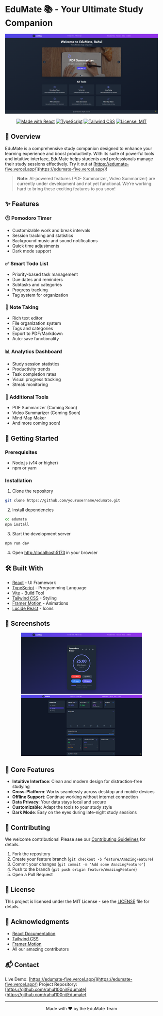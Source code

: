 # EduMate 📚 - Your Ultimate Study Companion

<div align="center">

![EduMate Banner](./assets/edumate-banner.png)

[![Made with React](https://img.shields.io/badge/Made%20with-React-61DAFB.svg)](https://reactjs.org/)
[![TypeScript](https://img.shields.io/badge/TypeScript-Ready-blue.svg)](https://www.typescriptlang.org/)
[![Tailwind CSS](https://img.shields.io/badge/Tailwind%20CSS-Styled-38B2AC.svg)](https://tailwindcss.com/)
[![License: MIT](https://img.shields.io/badge/License-MIT-yellow.svg)](https://opensource.org/licenses/MIT)

</div>

## 🌟 Overview

EduMate is a comprehensive study companion designed to enhance your learning experience and boost productivity. With its suite of powerful tools and intuitive interface, EduMate helps students and professionals manage their study sessions effectively. Try it out at [https://edumate-five.vercel.app/](https://edumate-five.vercel.app/)!

> **Note**: AI-powered features (PDF Summarizer, Video Summarizer) are currently under development and not yet functional. We're working hard to bring these exciting features to you soon!

## ✨ Features

### 🕒 Pomodoro Timer
- Customizable work and break intervals
- Session tracking and statistics
- Background music and sound notifications
- Quick time adjustments
- Dark mode support

### ✅ Smart Todo List
- Priority-based task management
- Due dates and reminders
- Subtasks and categories
- Progress tracking
- Tag system for organization

### 📝 Note Taking
- Rich text editor
- File organization system
- Tags and categories
- Export to PDF/Markdown
- Auto-save functionality

### 📊 Analytics Dashboard
- Study session statistics
- Productivity trends
- Task completion rates
- Visual progress tracking
- Streak monitoring

### 🎯 Additional Tools
- PDF Summarizer (Coming Soon)
- Video Summarizer (Coming Soon)
- Mind Map Maker
- And more coming soon!

## 🚀 Getting Started

### Prerequisites
- Node.js (v14 or higher)
- npm or yarn

### Installation

1. Clone the repository
```bash
git clone https://github.com/yourusername/edumate.git
```

2. Install dependencies
```bash
cd edumate
npm install
```

3. Start the development server
```bash
npm run dev
```

4. Open [http://localhost:5173](http://localhost:5173) in your browser

## 🛠️ Built With

- [React](https://reactjs.org/) - UI Framework
- [TypeScript](https://www.typescriptlang.org/) - Programming Language
- [Vite](https://vitejs.dev/) - Build Tool
- [Tailwind CSS](https://tailwindcss.com/) - Styling
- [Framer Motion](https://www.framer.com/motion/) - Animations
- [Lucide React](https://lucide.dev/) - Icons

## 📱 Screenshots

<div align="center">
  <img src="./assets/pomodoro-timer.png" alt="Pomodoro Timer" width="400"/>
  <img src="./assets/dashboard.png" alt="Dashboard" width="400"/>
</div>

## 🎯 Core Features

- **Intuitive Interface**: Clean and modern design for distraction-free studying
- **Cross-Platform**: Works seamlessly across desktop and mobile devices
- **Offline Support**: Continue working without internet connection
- **Data Privacy**: Your data stays local and secure
- **Customizable**: Adapt the tools to your study style
- **Dark Mode**: Easy on the eyes during late-night study sessions

## 🤝 Contributing

We welcome contributions! Please see our [Contributing Guidelines](CONTRIBUTING.md) for details.

1. Fork the repository
2. Create your feature branch (`git checkout -b feature/AmazingFeature`)
3. Commit your changes (`git commit -m 'Add some AmazingFeature'`)
4. Push to the branch (`git push origin feature/AmazingFeature`)
5. Open a Pull Request

## 📄 License

This project is licensed under the MIT License - see the [LICENSE](LICENSE) file for details.

## 🙏 Acknowledgments

- [React Documentation](https://reactjs.org/docs)
- [Tailwind CSS](https://tailwindcss.com/docs)
- [Framer Motion](https://www.framer.com/docs/)
- All our amazing contributors

## 📬 Contact

Live Demo: [https://edumate-five.vercel.app/](https://edumate-five.vercel.app/)
Project Repository: [https://github.com/rahul100ni/Edumate](https://github.com/rahul100ni/Edumate)

---

<div align="center">
  Made with ❤️ by the EduMate Team
</div>
